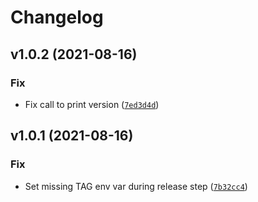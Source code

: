 # Changelog

<!--next-version-placeholder-->

## v1.0.2 (2021-08-16)
### Fix
* Fix call to print version ([`7ed3d4d`](https://github.com/molgenis/molgenis-py-catalogue-transform/commit/7ed3d4dbaddb52c0c487525cddb4dc8fa56fe268))

## v1.0.1 (2021-08-16)
### Fix
* Set missing TAG env var during release step ([`7b32cc4`](https://github.com/molgenis/molgenis-py-catalogue-transform/commit/7b32cc408880184a6400add657c84cf930380c2c))
